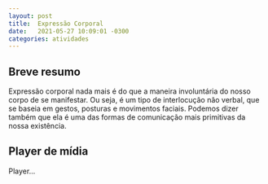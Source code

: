 ```yaml
---
layout: post
title:  Expressão Corporal
date:   2021-05-27 10:09:01 -0300
categories: atividades
---
```


## Breve resumo
Expressão corporal nada mais é do que a maneira involuntária do nosso corpo de se manifestar. Ou seja, é um tipo de interlocução não verbal, que se baseia em gestos, posturas e movimentos faciais. Podemos dizer também que ela é uma das formas de comunicação mais primitivas da nossa existência.

## Player de mídia
Player...